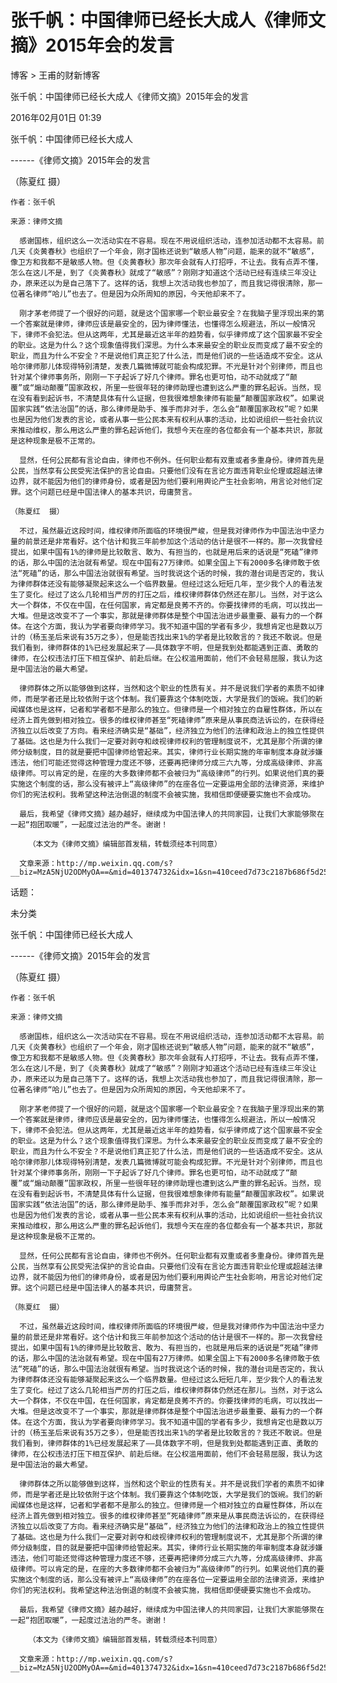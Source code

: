 # 张千帆：中国律师已经长大成人《律师文摘》2015年会的发言  



博客 > 王甫的财新博客

张千帆：中国律师已经长大成人《律师文摘》2015年会的发言

2016年02月01日 01:39

张千帆：中国律师已经长大成人

------《律师文摘》2015年会的发言

  （陈夏红 摄）



    作者：张千帆

    来源：律师文摘

      感谢国栋，组织这么一次活动实在不容易。现在不用说组织活动，连参加活动都不太容易。前几天《炎黄春秋》也组织了一个年会，刚才国栋还说到“敏感人物”问题，能来的就不“敏感”，像卫方和我都不是敏感人物。但《炎黄春秋》那次年会就有人打招呼，不让去。我有点弄不懂，怎么在这儿不是，到了《炎黄春秋》就成了“敏感”？刚刚才知道这个活动已经有连续三年没让办，原来还以为是自己落下了。这样的话，我想上次活动我也参加了，而且我记得很清除，那一位著名律师“哈儿”也去了。但是因为众所周知的原因，今天他却来不了。

      刚才茅老师提了一个很好的问题，就是这个国家哪一个职业最安全？在我脑子里浮现出来的第一个答案就是律师，律师应该是最安全的，因为律师懂法，也懂得怎么规避法，所以一般情况下，律师不会犯法。但从这两年，尤其是最近这半年的趋势看，似乎律师成了这个国家最不安全的职业。这是为什么？这个现象值得我们深思。为什么本来最安全的职业反而变成了最不安全的职业，而且为什么不安全？不是说他们真正犯了什么法，而是他们说的一些话造成不安全。这从哈尔律师那儿体现得特别清楚，发表几篇微博就可能会构成犯罪。不光是针对个别律师，而且也针对某个律师事务所，刚刚一下子起诉了好几个律师。罪名也更可怕，动不动就成了“颠覆”或“煽动颠覆”国家政权，所里一些很年轻的律师助理也遭到这么严重的罪名起诉。当然，现在没有看到起诉书，不清楚具体有什么证据，但我很难想象律师有能量“颠覆国家政权”。如果说国家实践“依法治国”的话，那么律师是助手、推手而非对手，怎么会“颠覆国家政权”呢？如果也是因为他们发表的言论，或者从事一些公民本来有权利从事的活动，比如说组织一些社会抗议来推动维权，那么用这么严重的罪名起诉他们，我想今天在座的各位都会有一个基本共识，那就是这种现象是极不正常的。

      显然，任何公民都有言论自由，律师也不例外。任何职业都有双重或者多重身份。律师首先是公民，当然享有公民受宪法保护的言论自由。只要他们没有在言论方面违背职业伦理或超越法律边界，就不能因为他们的律师身份，或者是因为他们要利用舆论产生社会影响，用言论对他们定罪。这个问题已经是中国法律人的基本共识，毋庸赘言。

    （陈夏红  摄）

      不过，虽然最近这段时间，维权律师所面临的环境很严峻，但是我对律师作为中国法治中坚力量的前景还是非常看好。这个估计和我三年前参加这个活动的估计是很不一样的。那一次我曾经提出，如果中国有1%的律师是比较敢言、敢为、有担当的，也就是用后来的话说是“死磕”律师的话，那么中国的法治就有希望。现在中国有27万律师。如果全国上下有2000多名律师敢于依法“死磕”的话，那么中国法治就很有希望。当时我说这个话的时候，我的潜台词是否定的，我认为律师群体还没有能够凝聚起来这么一个临界数量。但经过这么短短几年，至少我个人的看法发生了变化。经过了这么几轮相当严厉的打压之后，维权律师群体仍然还在那儿。当然，对于这么大一个群体，不仅在中国，在任何国家，肯定都是良莠不齐的。你要找律师的毛病，可以找出一大堆。但是这改变不了一个事实，那就是律师群体是整个中国法治进步最重要、最有力的一个群体。在这个方面，我认为学者要向律师学习。我不知道中国的学者有多少，我想肯定也是数以万计的（杨玉圣后来说有35万之多），但是能否找出来1%的学者是比较敢言的？我还不敢说。但是我们看到，律师群体的1%已经发展起来了——具体数字不明，但是我到处都能遇到正直、勇敢的律师，在公权违法打压下相互保护、前赴后继。在公权滥用面前，他们不会轻易屈服，我认为这是中国法治的最大希望。

      律师群体之所以能够做到这样，当然和这个职业的性质有关。并不是说我们学者的素质不如律师，而是学者还是比较依附于这个体制。我们要靠这个体制吃饭，大学是我们的饭碗。我们的新闻媒体也是这样，记者和学者都不是那么的独立。但律师是一个相对独立的自雇性群体，所以在经济上首先做到相对独立。很多的维权律师甚至“死磕律师”原来是从事民商法诉讼的，在获得经济独立以后改变了方向。看来经济确实是“基础”，经济独立为他们的法律和政治上的独立性提供了基础。这也是为什么我们一定要对剥夺和歧视律师权利的管理制度说不，尤其是那个所谓的律师分级制度，目的就是要把中国律师给管起来。其实，律师行业长期实施的年审制度本身就涉嫌违法，他们可能还觉得这种管理力度还不够，还要再把律师分成三六九等，分成高级律师、非高级律师。可以肯定的是，在座的大多数律师都不会被归为“高级律师”的行列。如果说他们真的要实施这个制度的话，那么没有被评上“高级律师”的在座各位一定要运用全部的法律资源，来维护你们的宪法权利。我希望这种法治倒退的制度不会被实施，我相信即便硬要实施也不会成功。

      最后，我希望《律师文摘》越办越好，继续成为中国法律人的共同家园，让我们大家能够聚在一起“抱团取暖”，一起度过法治的严冬。谢谢！

        （本文为《律师文摘》编辑部首发稿，转载须经本刊同意）

      文章来源：http://mp.weixin.qq.com/s?__biz=MzA5NjU2ODMyOA==&mid=401374732&idx=1&sn=410ceed7d73c2187b686f5d25103e49a&scene=23&srcid=0130bnFtP0ub4baIxtYZI5Th#rd&ADUIN=158427624&ADSESSION=1454126037&ADTAG=CLIENT.QQ.5425_.0&ADPUBNO=26509



  话题：

未分类


张千帆：中国律师已经长大成人

------《律师文摘》2015年会的发言

  （陈夏红 摄）



    作者：张千帆

    来源：律师文摘

      感谢国栋，组织这么一次活动实在不容易。现在不用说组织活动，连参加活动都不太容易。前几天《炎黄春秋》也组织了一个年会，刚才国栋还说到“敏感人物”问题，能来的就不“敏感”，像卫方和我都不是敏感人物。但《炎黄春秋》那次年会就有人打招呼，不让去。我有点弄不懂，怎么在这儿不是，到了《炎黄春秋》就成了“敏感”？刚刚才知道这个活动已经有连续三年没让办，原来还以为是自己落下了。这样的话，我想上次活动我也参加了，而且我记得很清除，那一位著名律师“哈儿”也去了。但是因为众所周知的原因，今天他却来不了。

      刚才茅老师提了一个很好的问题，就是这个国家哪一个职业最安全？在我脑子里浮现出来的第一个答案就是律师，律师应该是最安全的，因为律师懂法，也懂得怎么规避法，所以一般情况下，律师不会犯法。但从这两年，尤其是最近这半年的趋势看，似乎律师成了这个国家最不安全的职业。这是为什么？这个现象值得我们深思。为什么本来最安全的职业反而变成了最不安全的职业，而且为什么不安全？不是说他们真正犯了什么法，而是他们说的一些话造成不安全。这从哈尔律师那儿体现得特别清楚，发表几篇微博就可能会构成犯罪。不光是针对个别律师，而且也针对某个律师事务所，刚刚一下子起诉了好几个律师。罪名也更可怕，动不动就成了“颠覆”或“煽动颠覆”国家政权，所里一些很年轻的律师助理也遭到这么严重的罪名起诉。当然，现在没有看到起诉书，不清楚具体有什么证据，但我很难想象律师有能量“颠覆国家政权”。如果说国家实践“依法治国”的话，那么律师是助手、推手而非对手，怎么会“颠覆国家政权”呢？如果也是因为他们发表的言论，或者从事一些公民本来有权利从事的活动，比如说组织一些社会抗议来推动维权，那么用这么严重的罪名起诉他们，我想今天在座的各位都会有一个基本共识，那就是这种现象是极不正常的。

      显然，任何公民都有言论自由，律师也不例外。任何职业都有双重或者多重身份。律师首先是公民，当然享有公民受宪法保护的言论自由。只要他们没有在言论方面违背职业伦理或超越法律边界，就不能因为他们的律师身份，或者是因为他们要利用舆论产生社会影响，用言论对他们定罪。这个问题已经是中国法律人的基本共识，毋庸赘言。

    （陈夏红  摄）

      不过，虽然最近这段时间，维权律师所面临的环境很严峻，但是我对律师作为中国法治中坚力量的前景还是非常看好。这个估计和我三年前参加这个活动的估计是很不一样的。那一次我曾经提出，如果中国有1%的律师是比较敢言、敢为、有担当的，也就是用后来的话说是“死磕”律师的话，那么中国的法治就有希望。现在中国有27万律师。如果全国上下有2000多名律师敢于依法“死磕”的话，那么中国法治就很有希望。当时我说这个话的时候，我的潜台词是否定的，我认为律师群体还没有能够凝聚起来这么一个临界数量。但经过这么短短几年，至少我个人的看法发生了变化。经过了这么几轮相当严厉的打压之后，维权律师群体仍然还在那儿。当然，对于这么大一个群体，不仅在中国，在任何国家，肯定都是良莠不齐的。你要找律师的毛病，可以找出一大堆。但是这改变不了一个事实，那就是律师群体是整个中国法治进步最重要、最有力的一个群体。在这个方面，我认为学者要向律师学习。我不知道中国的学者有多少，我想肯定也是数以万计的（杨玉圣后来说有35万之多），但是能否找出来1%的学者是比较敢言的？我还不敢说。但是我们看到，律师群体的1%已经发展起来了——具体数字不明，但是我到处都能遇到正直、勇敢的律师，在公权违法打压下相互保护、前赴后继。在公权滥用面前，他们不会轻易屈服，我认为这是中国法治的最大希望。

      律师群体之所以能够做到这样，当然和这个职业的性质有关。并不是说我们学者的素质不如律师，而是学者还是比较依附于这个体制。我们要靠这个体制吃饭，大学是我们的饭碗。我们的新闻媒体也是这样，记者和学者都不是那么的独立。但律师是一个相对独立的自雇性群体，所以在经济上首先做到相对独立。很多的维权律师甚至“死磕律师”原来是从事民商法诉讼的，在获得经济独立以后改变了方向。看来经济确实是“基础”，经济独立为他们的法律和政治上的独立性提供了基础。这也是为什么我们一定要对剥夺和歧视律师权利的管理制度说不，尤其是那个所谓的律师分级制度，目的就是要把中国律师给管起来。其实，律师行业长期实施的年审制度本身就涉嫌违法，他们可能还觉得这种管理力度还不够，还要再把律师分成三六九等，分成高级律师、非高级律师。可以肯定的是，在座的大多数律师都不会被归为“高级律师”的行列。如果说他们真的要实施这个制度的话，那么没有被评上“高级律师”的在座各位一定要运用全部的法律资源，来维护你们的宪法权利。我希望这种法治倒退的制度不会被实施，我相信即便硬要实施也不会成功。

      最后，我希望《律师文摘》越办越好，继续成为中国法律人的共同家园，让我们大家能够聚在一起“抱团取暖”，一起度过法治的严冬。谢谢！

        （本文为《律师文摘》编辑部首发稿，转载须经本刊同意）

      文章来源：http://mp.weixin.qq.com/s?__biz=MzA5NjU2ODMyOA==&mid=401374732&idx=1&sn=410ceed7d73c2187b686f5d25103e49a&scene=23&srcid=0130bnFtP0ub4baIxtYZI5Th#rd&ADUIN=158427624&ADSESSION=1454126037&ADTAG=CLIENT.QQ.5425_.0&ADPUBNO=26509



 